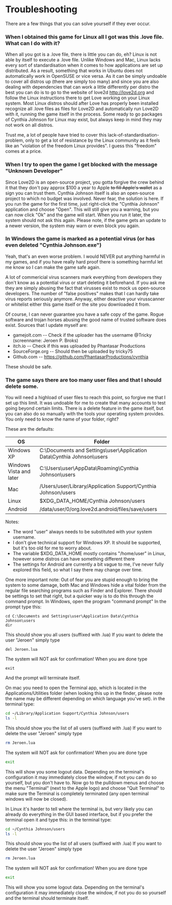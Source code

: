 # Troubleshooting



There are a few things that you can solve yourself if they ever occur.


### When I obtained this game for Linux all I got was this .love file. What can I do with it?

When all you got is a .love file, there is little you can do, eh? Linux is not able by itself to execute a .love file.
Unlike Windows and Mac, Linux lacks every sort of standardisation when it comes to how applications are set up distributed. As a result, something that works in Ubuntu does not automatically work in OpenSUSE or vice versa. As it can be simply undoable to cover all distros up (there are simply too many) and since you are also dealing with dependencies that can work a little differently per distro the best you can do is to go to the website of love2d http://love2d.org and follow the Linux instructions there to get Love working on your Linux system. Most Linux distros should after Love has properly been installed recognize all .love files as files for Love2D and automatically run Love2D with it, running the game itself in the process.
Some ready to go packages of Cynthia Johnson for Linux may exist, but always keep in mind they may not work on all distros.

Trust me, a lot of people have tried to cover this lack-of-standardisation-problem, only to get a lot of resistance by the Linux community as it feels like an "violation of the freedom Linux provides". I guess this "freedom" comes at a price.

### When I try to open the game I get blocked with the message "Unknown Developer"

Since Love2D is an open-source project, you gotta forgive the crew behind it that they don't pay approx $100 a year to Apple ~~to fill Apple's wallet~~ as a sign you can trust them. Cynthia Johnson itself is also an open-source project to which no budget was involved.
Never fear, the solution is here. If you run the game for the first time, just right-click the "Cynthia Johnson" application and choose "Open". This will still give you a warning, but you can now click "Ok" and the game will start. When you run it later, the system should not ask this again.
Please note, if the game gets an update to a newer version, the system may warn or even block you again.


### In Windows the game is marked as a potential virus (or has even deleted "Cynthia Johnson.exe")

Yeah, that's an even worse problem. I would NEVER put anything harmful in my games, and if you have really hard proof there is something harmful let me know so I can make the game safe again.

A lot of commericial virus scanners mark everything from developers they don't know as a potential virus or start deleting it beforehand. If you ask me they are simply abusing the fact that virusses exist to mock us open-source developers. The number of "false positives" makes that I can hardly take virus reports seriously anymore.
Anyway, either deactive your virusscanner or whitelist either this game itself or the site you downloaded it from.

Of course, I can never guarantee you have a safe copy of the game. Rogue software and trojan horses abusing the good name of trusted software does exist. Sources that I update myself are:
- gamejolt.com -- Check if the uploader has the username @Tricky (screenname: Jeroen P. Broks)
- itch.io -- Check if this was uploaded by Phantasar Productions
- SourceForge.org -- Should then be uploaded by tricky75
- Github.com -- https://github.com/PhantasarProductions/cynthia

These should be safe.


### The game says there are too many user files and that I should delete some.

You will need a highload of user files to reach this point, so forgive me that I set up this limit. It was undoable for me to create that many accounts to test going beyond certain limits.
There is a delete feature in the game itself, but you can also do so manually with the tools your operating system provides. You only need to know the name of your folder, right?


These are the defaults:

OS | Folder
---|-------
Windows XP | C:\Documents and Settings\user\Application Data\Cynthia Johnson\users
Windows Vista and later | C:\Users\user\AppData\Roaming\Cynthia Johnson\users
Mac | /Users/user/Library/Application Support/Cynthia Johnson/users
Linux | $XDG_DATA_HOME/Cynthia Johnson/users
Android | /data/user/0/org.love2d.android/files/save/users

Notes:
- The word "user" always needs to be substituted with your system username.
- I don't give technical support for Windows XP. It should be supported, but it's too old for me to worry about.
- The variable $XDG_DATA_HOME mostly contains "/home/user" in Linux, however some distros can have something different there
- The settings for Android are currently a bit vague to me, I've never fully explored this field, so what I say there may change over time.

One more important note:
Out of fear you are stupid enough to bring the system to some damage, both Mac and Windows hide a vital folder from the regular file searching programs such as Finder and Explorer. There should be settings to set that right, but a quicker way is to do this through the command prompt.
In Windows, open the program "command prompt"
In the prompt type this:
~~~batch
cd C:\Documents and Settings\user\Application Data\Cynthia Johnson\users
dir
~~~
This should show you all users (suffixed with .lua)
If you want to delete the user "Jeroen" simply type
~~~batch
del Jeroen.lua
~~~
The system will NOT ask for confirmation!
When you are done type
~~~batch
exit
~~~
And the prompt will terminate itself.

On mac you need to open the Terminal app, which is located in the Applications/Utilities folder (when looking this up in the finder, please note the name may be different depending on which language you've set).
in the terminal type:
~~~sh
cd ~/Library/Application Support/Cynthia Johnson/users
ls -l
~~~
This should show you the list of all users (suffixed with .lua)
If you want to delete the user "Jeroen" simply type
~~~sh
rm Jeroen.lua
~~~
The system will NOT ask for confirmation!
When you are done type
~~~sh
exit
~~~  
This will show you some logout data. Depending on the terminal's configuration it may immediately close the window, if not you can do so yourself, but you don't have to.
Now go to the pulldown menus and choose the menu "Terminal" (next to the Apple logo) and choose "Quit Terminal" to make sure the Terminal is completely terminated (any open terminal windows will now be closed).

In Linux it's harder to tell where the terminal is, but very likely you can already do everything in the GUI based interface, but if you prefer the terminal open it and type this:
in the terminal type:
~~~sh
cd ~/Cynthia Johnson/users
ls -l
~~~
This should show you the list of all users (suffixed with .lua)
If you want to delete the user "Jeroen" simply type
~~~sh
rm Jeroen.lua
~~~
The system will NOT ask for confirmation!
When you are done type
~~~sh   
exit
~~~  
This will show you some logout data. Depending on the terminal's configuration it may immediately close the window, if not you do so yourself and the terminal should terminate itself.




